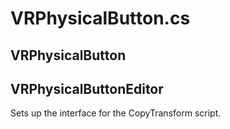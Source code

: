 # VRPhysicalButton.cs

## VRPhysicalButton



## VRPhysicalButtonEditor

Sets up the interface for the CopyTransform script.

